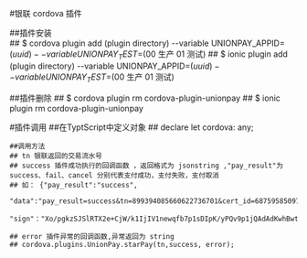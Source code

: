 #银联 cordova 插件
 
##插件安装    
    ## $ cordova plugin add (plugin directory) --variable UNIONPAY_APPID=$(uuid)  --variable UNIONPAY_TEST=$(00 生产 01 测试)
    ## $ ionic plugin add (plugin directory) --variable UNIONPAY_APPID=$(uuid)  --variable UNIONPAY_TEST=$(00 生产 01 测试)

##插件删除
    ## $ cordova plugin rm cordova-plugin-unionpay
    ## $ ionic plugin rm cordova-plugin-unionpay

#插件调用
    ##在TyptScript中定义对象
    ## declare let cordova: any;

    ##调用方法
    ## tn 银联返回的交易流水号
    ## success 插件成功执行的回调函数 ，返回格式为 jsonstring ,"pay_result"为success、fail、cancel 分别代表支付成功，支付失败，支付取消
    ## 如： {"pay_result":"success",
             "data":"pay_result=success&tn=899394085660622736701&cert_id=68759585097",
             "sign"："Xo/pgkzSJSlRTX2e+CjW/k1IjIV1newqfb7p1sDIpK/yPQv9p1jQAdAdKwhBwtyjO3tkFC6I2aLcTaxLHlYQx6/xw9QE0eumkVqAhypk/VyoDWZXxWske+EcduwEkBTxyIgA0ZsbKlpS1JxsciOc6bT+f36jTLa05ZAKZTVErg9sAG3wMjae1TyKd2511Rvvi+tuihYgOmwuMnKzrqksEyqc69wloqi34qx0YqFolMeqQ1UfoglUhZy6s2s4ChKcxHjAFjp/rU/7iHudjAIGtO7+ySahArmw6ltuIxFWYEvpn5xI3Ceur1d11NBphK62it7kBZ1laxUFI98DzalVFQ=="}
             
    ## error 插件异常的回调函数,异常返回为 string
    ## cordova.plugins.UnionPay.starPay(tn,success, error);

